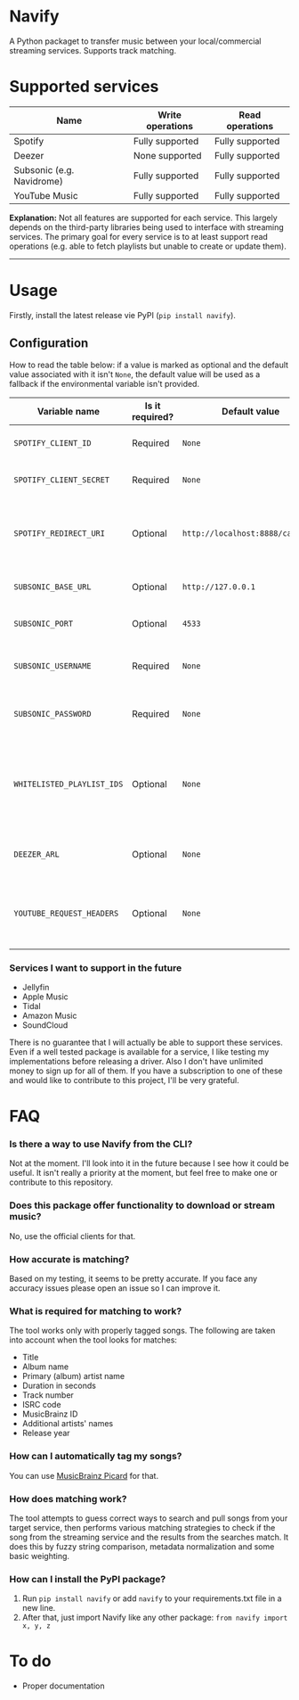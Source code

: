 # Navify

A Python packaget to transfer music between your local/commercial streaming services. Supports track matching.

# Supported services
|Name|Write operations|Read operations|
|--|--|--|
|Spotify|Fully supported|Fully supported|
|Deezer|None supported|Fully supported|
|Subsonic (e.g. Navidrome)|Fully supported|Fully supported|
|YouTube Music|Fully supported|Fully supported|

**Explanation:** Not all features are supported for each service. This largely depends on the third-party libraries being used to interface with streaming services. The primary goal for every service is to at least support read operations (e.g. able to fetch playlists but unable to create or update them).

---

# Usage

Firstly, install the latest release vie PyPI (`pip install navify`).

## Configuration

How to read the table below: if a value is marked as optional and the default value associated with it isn't `None`, the default value will be used as a fallback if the environmental variable isn't provided.

|Variable name|Is it required?|Default value|Description|
|--|--|--|--|
|`SPOTIFY_CLIENT_ID`|Required|`None`|Client ID of the Spotify app you created|
|`SPOTIFY_CLIENT_SECRET`|Required|`None`|Client secret of the Spotify app you created|
|`SPOTIFY_REDIRECT_URI`|Optional|`http://localhost:8888/callback`|Callback URL of the Spotify app you created (don't forget to add this in your app's settings!)
|`SUBSONIC_BASE_URL`|Optional|`http://127.0.0.1`|Base URL of your Subsonic compatible API|
|`SUBSONIC_PORT`|Optional|`4533`|Port of your Subsonic compatible API|
|`SUBSONIC_USERNAME`|Required|`None`|Username to authenticate with your Subsonic compatible service|
|`SUBSONIC_PASSWORD`|Required|`None`|Password to authenticate with your Subsonic compatible service|
|`WHITELISTED_PLAYLIST_IDS`|Optional|`None`|String consisting of comma seperated Spotify playlist ids, if set only these playlists will be mirrored (otherwise all will be)|
|`DEEZER_ARL`|Optional|`None`|ARL token to authenticate with your Deezer account|
|`YOUTUBE_REQUEST_HEADERS`|Optional|`None`|Raw request headers from an authenticated request sent by your browser to music.youtube.com|

### Services I want to support in the future
- Jellyfin
- Apple Music
- Tidal
- Amazon Music
- SoundCloud

There is no guarantee that I will actually be able to support these services. Even if a well tested package is available for a service, I like testing my implementations before
releasing a driver. Also I don't have unlimited money to sign up for all of them. If you have a subscription to one of these and would like to contribute to this project, I'll be very grateful.

# FAQ

### Is there a way to use Navify from the CLI?
Not at the moment. I'll look into it in the future because I see how it could be useful.
It isn't really a priority at the moment, but feel free to make one or contribute to this repository.

### Does this package offer functionality to download or stream music?
No, use the official clients for that.

### How accurate is matching?
Based on my testing, it seems to be pretty accurate. If you face any accuracy issues please open an issue so I can improve it.

### What is required for matching to work?
The tool works only with properly tagged songs. The following are taken into account when the tool looks for matches:
- Title
- Album name
- Primary (album) artist name
- Duration in seconds
- Track number
- ISRC code
- MusicBrainz ID
- Additional artists' names
- Release year

### How can I automatically tag my songs?
You can use [MusicBrainz Picard](https://picard.musicbrainz.org/) for that.

### How does matching work?
The tool attempts to guess correct ways to search and pull songs from your target service, then performs various matching strategies to check if the song from the streaming service and the results from the searches match. It does this by fuzzy string comparison, metadata normalization and some basic weighting.

### How can I install the PyPI package?
1. Run `pip install navify` or add `navify` to your requirements.txt file in a new line.
2. After that, just import Navify like any other package: `from navify import x, y, z`

# To do

- Proper documentation